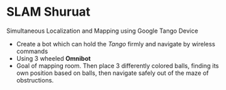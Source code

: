 # SLAM Shuruat
Simultaneous Localization and Mapping using Google Tango Device
* Create a bot which can hold the _Tango_ firmly and navigate by wireless commands
* Using 3 wheeled **Omnibot**
* Goal of mapping room. Then place 3 differently colored balls, finding its own position based on balls, then navigate safely out of the maze of obstructions.
